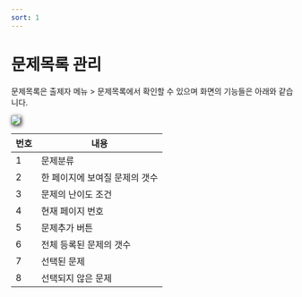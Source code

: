 ```yaml
---
sort: 1
---
```


# 문제목록 관리

문제목록은 출제자 메뉴 > 문제목록에서 확인할 수 있으며 화면의 기능들은 아래와 같습니다.

<img src="https://soystudy.github.io/img/question/questionlist.png" style="box-shadow:2px 2px 7px;">

|번호|내용|
|----|----|
|1| 문제분류|
|2| 한 페이지에 보여질 문제의 갯수|
|3| 문제의 난이도 조건|
|4| 현재 페이지 번호|
|5| 문제추가 버튼|
|6| 전체 등록된 문제의 갯수|
|7| 선택된 문제|
|8| 선택되지 않은 문제|


